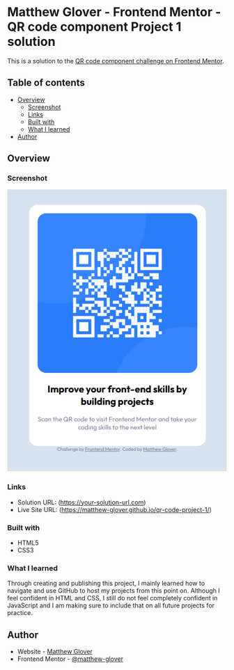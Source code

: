 # Matthew Glover - Frontend Mentor - QR code component Project 1 solution

This is a solution to the [QR code component challenge on Frontend Mentor](https://www.frontendmentor.io/challenges/qr-code-component-iux_sIO_H).

## Table of contents

- [Overview](#overview)
  - [Screenshot](#screenshot)
  - [Links](#links)
  - [Built with](#built-with)
  - [What I learned](#what-i-learned)
- [Author](#author)

## Overview

### Screenshot

![](./screenshot.png)

### Links

- Solution URL: (https://your-solution-url.com)
- Live Site URL: (https://matthew-glover.github.io/qr-code-project-1/)


### Built with

- HTML5
- CSS3

### What I learned

Through creating and publishing this project, I mainly learned how to navigate and use GitHub to host my projects from this point on.
Although I feel confident in HTML and CSS, I still do not feel completely confident in JavaScript and I am making sure to include that on all future projects for practice.

## Author

- Website - [Matthew Glover](https://github.com/matthew-glover)
- Frontend Mentor - [@matthew-glover](https://www.frontendmentor.io/profile/matthew-glover)